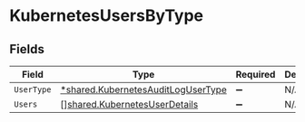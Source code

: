 # KubernetesUsersByType


## Fields

| Field                                                                                   | Type                                                                                    | Required                                                                                | Description                                                                             |
| --------------------------------------------------------------------------------------- | --------------------------------------------------------------------------------------- | --------------------------------------------------------------------------------------- | --------------------------------------------------------------------------------------- |
| `UserType`                                                                              | [*shared.KubernetesAuditLogUserType](../../models/shared/kubernetesauditlogusertype.md) | :heavy_minus_sign:                                                                      | N/A                                                                                     |
| `Users`                                                                                 | [][shared.KubernetesUserDetails](../../models/shared/kubernetesuserdetails.md)          | :heavy_minus_sign:                                                                      | N/A                                                                                     |